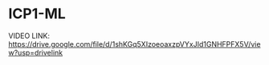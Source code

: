 # ICP1-ML
VIDEO LINK: https://drive.google.com/file/d/1shKGq5XIzoeoaxzpVYxJId1GNHFPFX5V/view?usp=drivelink

